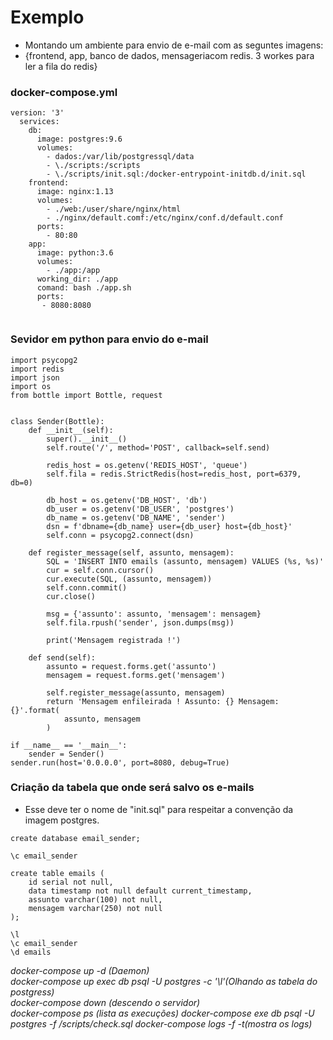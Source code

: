# Exemplo 
* Montando um ambiente para envio de e-mail com as seguntes imagens:
* {frontend, app, banco de dados, mensageriacom redis. 3 workes para ler a fila do redis}

### docker-compose.yml ###
```
version: '3'  
  services:  
    db:  
      image: postgres:9.6  
      volumes:  
        - dados:/var/lib/postgressql/data  
        - \./scripts:/scripts
        - \./scripts/init.sql:/docker-entrypoint-initdb.d/init.sql  
    frontend:
      image: nginx:1.13  
      volumes:
        - ./web:/user/share/nginx/html
        - ./nginx/default.comf:/etc/nginx/conf.d/default.conf
      ports:
        - 80:80
    app:
      image: python:3.6
      volumes:
        - ./app:/app
      working_dir: ./app
      comand: bash ./app.sh
      ports:
       - 8080:8080
       
```

### Sevidor em python para envio do e-mail ###

```
import psycopg2
import redis
import json
import os
from bottle import Bottle, request


class Sender(Bottle):
    def __init__(self):
        super().__init__()
        self.route('/', method='POST', callback=self.send)
        
        redis_host = os.getenv('REDIS_HOST', 'queue')
        self.fila = redis.StrictRedis(host=redis_host, port=6379, db=0)

        db_host = os.getenv('DB_HOST', 'db')
        db_user = os.getenv('DB_USER', 'postgres')
        db_name = os.getenv('DB_NAME', 'sender')
        dsn = f'dbname={db_name} user={db_user} host={db_host}'
        self.conn = psycopg2.connect(dsn)
        
    def register_message(self, assunto, mensagem):
        SQL = 'INSERT INTO emails (assunto, mensagem) VALUES (%s, %s)'
        cur = self.conn.cursor()
        cur.execute(SQL, (assunto, mensagem))
        self.conn.commit()
        cur.close()

        msg = {'assunto': assunto, 'mensagem': mensagem}
        self.fila.rpush('sender', json.dumps(msg))

        print('Mensagem registrada !')

    def send(self):
        assunto = request.forms.get('assunto')
        mensagem = request.forms.get('mensagem')

        self.register_message(assunto, mensagem)
        return 'Mensagem enfileirada ! Assunto: {} Mensagem: {}'.format(
            assunto, mensagem
        )

if __name__ == '__main__':
    sender = Sender()
sender.run(host='0.0.0.0', port=8080, debug=True)
```

### Criação da tabela que onde será salvo os e-mails ###

* Esse deve ter o nome de "init.sql" para respeitar a convenção da imagem postgres.

```
create database email_sender;

\c email_sender

create table emails (
    id serial not null,
    data timestamp not null default current_timestamp,
    assunto varchar(100) not null,
    mensagem varchar(250) not null
);

```

```
\l
\c email_sender
\d emails
```

_docker-compose up -d (Daemon)_  
_docker-compose up exec db psql -U postgres -c '\l'(Olhando as tabela do postgress)_  
_docker-compose down (descendo o servidor)_  
_docker-compose ps (lista as execuções)_
_docker-compose exe db psql -U postgres -f /scripts/check.sql_
_docker-compose logs -f -t(mostra os logs)_ 



